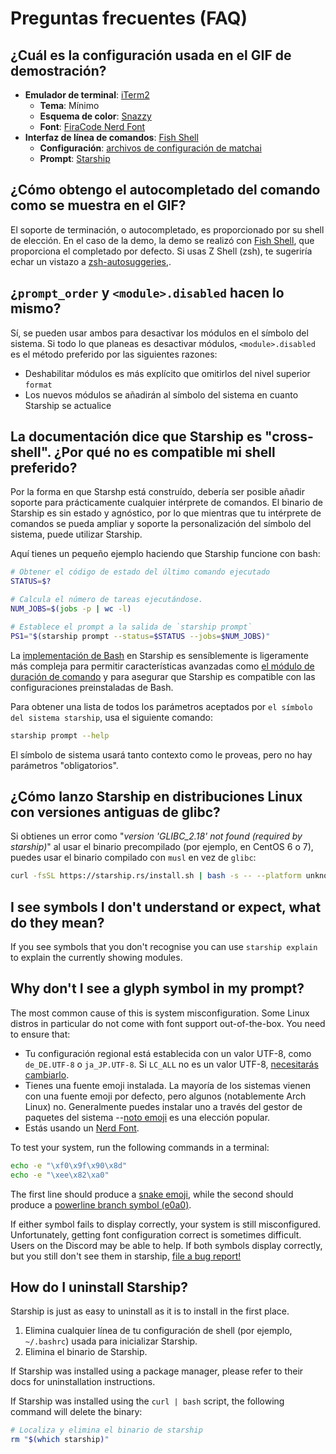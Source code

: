 # Preguntas frecuentes (FAQ)

## ¿Cuál es la configuración usada en el GIF de demostración?

- **Emulador de terminal**: [iTerm2](https://iterm2.com/)
  - **Tema**: Mínimo
  - **Esquema de color**: [Snazzy](https://github.com/sindresorhus/iterm2-snazzy)
  - **Font**: [FiraCode Nerd Font](https://www.nerdfonts.com/font-downloads)
- **Interfaz de línea de comandos**: [Fish Shell](https://fishshell.com/)
  - **Configuración**: [archivos de configuración de matchai](https://github.com/matchai/dotfiles/blob/b6c6a701d0af8d145a8370288c00bb9f0648b5c2/.config/fish/config.fish)
  - **Prompt**: [Starship](https://starship.rs/)

## ¿Cómo obtengo el autocompletado del comando como se muestra en el GIF?

El soporte de terminación, o autocompletado, es proporcionado por su shell de elección. En el caso de la demo, la demo se realizó con [Fish Shell](https://fishshell.com/), que proporciona el completado por defecto. Si usas Z Shell (zsh), te sugeriría echar un vistazo a [zsh-autosuggeries,](https://github.com/zsh-users/zsh-autosuggestions).

## ¿`prompt_order` y `<module>.disabled` hacen lo mismo?

Sí, se pueden usar ambos para desactivar los módulos en el símbolo del sistema. Si todo lo que planeas es desactivar módulos, `<module>.disabled` es el método preferido por las siguientes razones:

- Deshabilitar módulos es más explícito que omitirlos del nivel superior `format`
- Los nuevos módulos se añadirán al símbolo del sistema en cuanto Starship se actualice

## La documentación dice que Starship es "cross-shell". ¿Por qué no es compatible mi shell preferido?

Por la forma en que Starshp está construído, debería ser posible añadir soporte para prácticamente cualquier intérprete de comandos. El binario de Starship es sin estado y agnóstico, por lo que mientras que tu intérprete de comandos se pueda ampliar y soporte la personalización del símbolo del sistema, puede utilizar Starship.

Aquí tienes un pequeño ejemplo haciendo que Starship funcione con bash:

```sh
# Obtener el código de estado del último comando ejecutado
STATUS=$?

# Calcula el número de tareas ejecutándose.
NUM_JOBS=$(jobs -p | wc -l)

# Establece el prompt a la salida de `starship prompt`
PS1="$(starship prompt --status=$STATUS --jobs=$NUM_JOBS)"
```

La [implementación de Bash](https://github.com/starship/starship/blob/master/src/init/starship.bash) en Starship es sensíblemente is ligeramente más compleja para permitir características avanzadas como [el módulo de duración de comando](https://starship.rs/config/#Command-Duration) y para asegurar que Starship es compatible con las configuraciones preinstaladas de Bash.

Para obtener una lista de todos los parámetros aceptados por `el símbolo del sistema starship`, usa el siguiente comando:

```sh
starship prompt --help
```

El símbolo de sistema usará tanto contexto como le proveas, pero no hay parámetros "obligatorios".

## ¿Cómo lanzo Starship en distribuciones Linux con versiones antiguas de glibc?

Si obtienes un error como "_version 'GLIBC_2.18' not found (required by starship)_" al usar el binario precompilado (por ejemplo, en CentOS 6 o 7), puedes usar el binario compilado con `musl` en vez de `glibc`:

```sh
curl -fsSL https://starship.rs/install.sh | bash -s -- --platform unknown-linux-musl
```

## I see symbols I don't understand or expect, what do they mean?

If you see symbols that you don't recognise you can use `starship explain` to explain the currently showing modules.

## Why don't I see a glyph symbol in my prompt?

The most common cause of this is system misconfiguration. Some Linux distros in particular do not come with font support out-of-the-box. You need to ensure that:

- Tu configuración regional está establecida con un valor UTF-8, como `de_DE.UTF-8` o `ja_JP.UTF-8`. Si `LC_ALL` no es un valor UTF-8, [necesitarás cambiarlo](https://www.tecmint.com/set-system-locales-in-linux/).
- Tienes una fuente emoji instalada. La mayoría de los sistemas vienen con una fuente emoji por defecto, pero algunos (notablemente Arch Linux) no. Generalmente puedes instalar uno a través del gestor de paquetes del sistema --[noto emoji](https://www.google.com/get/noto/help/emoji/) es una elección popular.
- Estás usando un [Nerd Font](https://www.nerdfonts.com/).

To test your system, run the following commands in a terminal:

```sh
echo -e "\xf0\x9f\x90\x8d"
echo -e "\xee\x82\xa0"
```

The first line should produce a [snake emoji](https://emojipedia.org/snake/), while the second should produce a [powerline branch symbol (e0a0)](https://github.com/ryanoasis/powerline-extra-symbols#glyphs).

If either symbol fails to display correctly, your system is still misconfigured. Unfortunately, getting font configuration correct is sometimes difficult. Users on the Discord may be able to help. If both symbols display correctly, but you still don't see them in starship, [file a bug report!](https://github.com/starship/starship/issues/new/choose)

## How do I uninstall Starship?

Starship is just as easy to uninstall as it is to install in the first place.

1. Elimina cualquier línea de tu configuración de shell (por ejemplo, `~/.bashrc`) usada para inicializar Starship.
1. Elimina el binario de Starship.

If Starship was installed using a package manager, please refer to their docs for uninstallation instructions.

If Starship was installed using the `curl | bash` script, the following command will delete the binary:

```sh
# Localiza y elimina el binario de starship
rm "$(which starship)"
```
